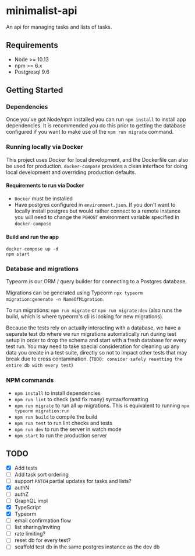 # minimalist-api

An api for managing tasks and lists of tasks.

## Requirements

- Node >= 10.13
- npm >= 6.x
- Postgresql 9.6

## Getting Started

### Dependencies

Once you've got Node/npm installed you can run `npm install` to install app dependencies. It is recommended you do this prior to getting the database configured if you want to make use of the `npm run migrate` command.

### Running locally via Docker

This project uses Docker for local development, and the Dockerfile can also be used for production. `docker-compose` provides a clean interface for doing local development and overriding production defaults.

#### Requirements to run via Docker
- `Docker` must be installed
- Have postgres configured in `environment.json`. If you don't want to locally install postgres but would rather connect to a remote instance you will need to change the `PGHOST` environment variable specified in `docker-compose`

#### Build and run the app

```shell
docker-compose up -d
npm start
```

### Database and migrations

Typeorm is our ORM / query builder for connecting to a Postgres database.

Migrations can be generated using Typeorm `npx typeorm migration:generate -n NameOfMigration`.

To run migrations: `npm run migrate` or `npm run migrate:dev` (also runs the build, which is where typeorm's cli is looking for new migrations).

Because the tests rely on actually interacting with a database, we have a separate test db where we run migrations automatically run during test setup in order to drop the schema and start with a fresh database for every test run. You may need to take special consideration for cleaning up any data you create in a test suite, directly so not to impact other tests that may break due to cross contamination. (`TODO: consider safely resetting the entire db with every test`)

### NPM commands

- `npm install` to install dependencies
- `npm run lint` to check (and fix many) syntax/formatting
- `npm run migrate` to run all `up` migrations. This is equivalent to running `npx typeorm migration:run`
- `npm run build` to compile the build
- `npm run test` to run lint checks and tests
- `npm run dev` to run the server in watch mode
- `npm start` to run the production server

## TODO

- [x] Add tests
- [ ] Add task sort ordering
- [ ] support `PATCH` partial updates for tasks and lists?
- [x] authN
- [ ] authZ
- [ ] GraphQL impl
- [x] TypeScript
- [x] Typeorm
- [ ] email confirmation flow
- [ ] list sharing/inviting
- [ ] rate limiting?
- [ ] reset db for every test?
- [ ] scaffold test db in the same postgres instance as the dev db
